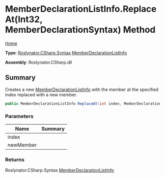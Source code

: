 # MemberDeclarationListInfo\.ReplaceAt\(Int32, MemberDeclarationSyntax\) Method

[Home](../../../../../README.md)

**Type**: [Roslynator.CSharp.Syntax](../../README.md)\.[MemberDeclarationListInfo](../README.md)

**Assembly**: Roslynator\.CSharp\.dll

## Summary

Creates a new [MemberDeclarationListInfo](../README.md) with the member at the specified index replaced with a new member\.

```csharp
public MemberDeclarationListInfo ReplaceAt(int index, MemberDeclarationSyntax newMember)
```

### Parameters

| Name | Summary |
| ---- | ------- |
| index | |
| newMember | |

### Returns

Roslynator\.CSharp\.Syntax\.[MemberDeclarationListInfo](../README.md)

